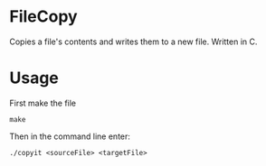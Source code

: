 # FileCopy
Copies a file's contents and writes them to a new file. Written in C.

# Usage
First make the file
```
make
```
Then in the command line enter:
```
./copyit <sourceFile> <targetFile>
```
